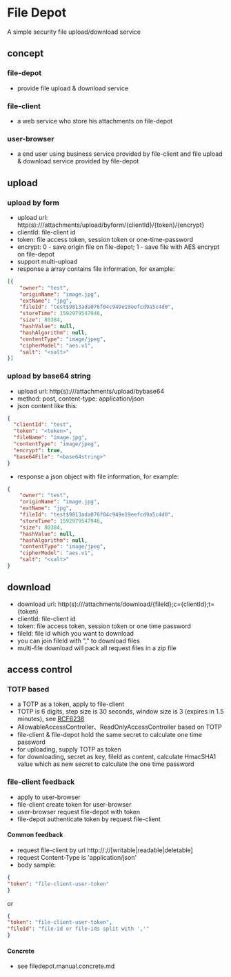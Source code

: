 # File Depot

A simple security file upload/download service

## concept

### file-depot

- provide file upload & download service

### file-client

- a web service who store his attachments on file-depot

### user-browser

- a end user using business service provided by file-client and file upload & download service provided by file-depot

## upload

### upload by form

- upload url: http(s)://<fileserver>/attachments/upload/byform/{clientId}/{token}/{encrypt}
- clientId: file-client id
- token: file access token, session token or one-time-password 
- encrypt: 0 - save origin file on file-depot; 1 - save file with AES encrypt on file-depot
- support multi-upload
- response a array contains file information, for example:

```json
[{
    "owner": "test",
    "originName": "image.jpg",
    "extName": "jpg",
    "fileId": "test$9813ada076f04c949e19eefcd9a5c4d0",
    "storeTime": 1592979547946,
    "size": 80384,
    "hashValue": null,
    "hashAlgorithm": null,
    "contentType": "image/jpeg",
    "cipherModel": "aes.v1",
    "salt": "<salt>"
}]
```

### upload by base64 string

- upload url: http(s)://<fileserver>/attachments/upload/bybase64
- method: post, content-type: application/json
- json content like this:

```JSON
{
  "clientId": "test",
  "token": "<token>",
  "fileName": "image.jpg",
  "contentType": "image/jpeg",
  "encrypt": true,
  "base64File": "<base64string>"
}
```

- response a json object with file information, for example:

```json
{
    "owner": "test",
    "originName": "image.jpg",
    "extName": "jpg",
    "fileId": "test$9813ada076f04c949e19eefcd9a5c4d0",
    "storeTime": 1592979547946,
    "size": 80384,
    "hashValue": null,
    "hashAlgorithm": null,
    "contentType": "image/jpeg",
    "cipherModel": "aes.v1",
    "salt": "<salt>"
}
```

## download

- download url: http(s)://<fileserver>/attachments/download/{fileId};c={clientId};t={token}
- clientId: file-client id
- token: file access token, session token or one time password
- fileId: file id which you want to download
- you can join fileId with "," to download files
- multi-file download will pack all request files in a zip file

## access control

### TOTP based

- a TOTP as a token, apply to file-client
- TOTP is 6 digits, step size is 30 seconds, window size is 3 (expires in 1.5 minutes), see [RCF6238](https://tools.ietf.org/html/rfc6238)
- AllowableAccessController、ReadOnlyAccessController based on TOTP
- file-client & file-depot hold the same secret to calculate one time password
- for uploading, supply TOTP as token
- for downloading, secret as key, fileId as content, calculate HmacSHA1 value which as new secret to calculate the one time password

### file-client feedback

- apply to user-browser
- file-client create token for user-browser
- user-browser request file-depot with token
- file-depot authenticate token by request file-client

#### Common feedback

- request file-client by url http://<host>:<port>/<path>/\[writable|readable|deletable\]
- request Content-Type is 'application/json'
- body sample:

```JSON
{
"token": "file-client-user-token"
}
```
or
```JSON
{
"token": "file-client-user-token",
"fileId": "file-id or file-ids split with ','"
}
```

#### Concrete

- see filedepot.manual.concrete.md
